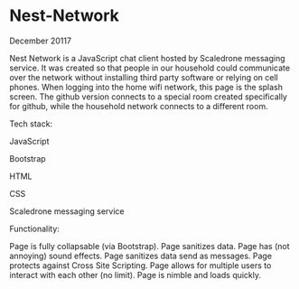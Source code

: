 # Nest-Network

December 20117

Nest Network is a JavaScript chat client hosted by Scaledrone messaging service. It was created so that people in our household could communicate over the network without installing third party software or relying on cell phones. When logging into the home wifi network, this page is the splash screen. The github version connects to a special room created specifically for github, while the household network connects to a different room.

Tech stack:

JavaScript

Bootstrap

HTML 

CSS

Scaledrone messaging service

Functionality:

Page is fully collapsable (via Bootstrap).
Page sanitizes data.
Page has (not annoying) sound effects. 
Page sanitizes data send as messages.
Page protects against Cross Site Scripting.
Page allows for multiple users to interact with each other (no limit).
Page is nimble and loads quickly.
